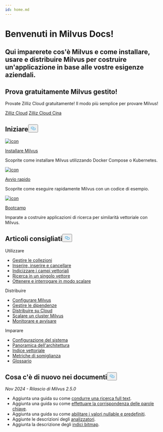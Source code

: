 ```yaml
---
id: home.md
---
```

<div class="doc-h1-wrapper">
<p><h1 class="title">
Benvenuti in Milvus Docs!</h1></p>
<p><h2 class="sub-title">
Qui imparerete cos'è Milvus e come installare, usare e distribuire Milvus per costruire un'applicazione in base alle vostre esigenze aziendali.</h2></p>
</div>
<div class="doc-home-promotion-wrapper">
  <div class="promotion-content">
    <h2 class="promotion-title">Prova gratuitamente Milvus gestito!</h2>
    <p class="promotion-desc">Provate Zilliz Cloud gratuitamente! Il modo più semplice per provare Milvus!</p>
  </div>
  <div class="cta-wrapper">
   <a class="cta-global" href="https://cloud.zilliz.com/signup">Zilliz Cloud</a> <a class="cta-cn" href="https://cloud.zilliz.com.cn/signup">Zilliz Cloud Cina</a></div>
</div>
<h2 id="Get-Started" class="common-anchor-header">Iniziare<button data-href="#Get-Started" class="anchor-icon" translate="no">
      <svg translate="no"
        aria-hidden="true"
        focusable="false"
        height="20"
        version="1.1"
        viewBox="0 0 16 16"
        width="16"
      >
        <path
          fill="#0092E4"
          fill-rule="evenodd"
          d="M4 9h1v1H4c-1.5 0-3-1.69-3-3.5S2.55 3 4 3h4c1.45 0 3 1.69 3 3.5 0 1.41-.91 2.72-2 3.25V8.59c.58-.45 1-1.27 1-2.09C10 5.22 8.98 4 8 4H4c-.98 0-2 1.22-2 2.5S3 9 4 9zm9-3h-1v1h1c1 0 2 1.22 2 2.5S13.98 12 13 12H9c-.98 0-2-1.22-2-2.5 0-.83.42-1.64 1-2.09V6.25c-1.09.53-2 1.84-2 3.25C6 11.31 7.55 13 9 13h4c1.45 0 3-1.69 3-3.5S14.5 6 13 6z"
        ></path>
      </svg>
    </button></h2><div class="card-wrapper">
<div class="start_card_container">
  
   <a href="/docs/it/install_standalone-docker.md"> <img translate="no" src="/docs/v2.5.x/assets/home_install.svg" alt="icon" />
   </a> <a href="/docs/it/install_standalone-docker.md"> <p class="link-btn">Installare Milvus</p> </a><p>Scoprite come installare Milvus utilizzando Docker Compose o Kubernetes.</p>
</div>
<div class="start_card_container">
  
   <a href="/docs/it/quickstart.md"> <img translate="no" src="/docs/v2.5.x/assets/home_quick_start.svg" alt="icon" />
   </a> <a href="/docs/it/quickstart.md"> <p class="link-btn">Avvio rapido</p> </a><p>Scoprite come eseguire rapidamente Milvus con un codice di esempio.</p>
</div>
<div class="start_card_container">
  
   <a href="/bootcamp"> <img translate="no" src="/docs/v2.5.x/assets/home_bootcamp.svg" alt="icon" />
   </a> <a href="/bootcamp"> <p class="link-btn">Bootcamp</p> </a><p>
  Imparate a costruire applicazioni di ricerca per similarità vettoriale con Milvus.  </p>
</div>
</div>
<h2 id="Recommended-articles" class="common-anchor-header">Articoli consigliati<button data-href="#Recommended-articles" class="anchor-icon" translate="no">
      <svg translate="no"
        aria-hidden="true"
        focusable="false"
        height="20"
        version="1.1"
        viewBox="0 0 16 16"
        width="16"
      >
        <path
          fill="#0092E4"
          fill-rule="evenodd"
          d="M4 9h1v1H4c-1.5 0-3-1.69-3-3.5S2.55 3 4 3h4c1.45 0 3 1.69 3 3.5 0 1.41-.91 2.72-2 3.25V8.59c.58-.45 1-1.27 1-2.09C10 5.22 8.98 4 8 4H4c-.98 0-2 1.22-2 2.5S3 9 4 9zm9-3h-1v1h1c1 0 2 1.22 2 2.5S13.98 12 13 12H9c-.98 0-2-1.22-2-2.5 0-.83.42-1.64 1-2.09V6.25c-1.09.53-2 1.84-2 3.25C6 11.31 7.55 13 9 13h4c1.45 0 3-1.69 3-3.5S14.5 6 13 6z"
        ></path>
      </svg>
    </button></h2><div class="doc-home-recommend-section">
<div class="recomment-item">
  <p>Utilizzare</p>
<ul>
<li><a href="/docs/it/manage-collections.md">Gestire le collezioni</a></li>
<li><a href="/docs/it/insert-update-delete.md">Inserire, inserire e cancellare</a></li>
<li><a href="/docs/it/index-vector-fields.md">Indicizzare i campi vettoriali</a></li>
<li><a href="/docs/it/single-vector-search.md">Ricerca in un singolo vettore</a></li>
<li><a href="/docs/it/get-and-scalar-query.md">Ottenere e interrogare in modo scalare</a></li>
</ul>
</div>
<div class="recomment-item">
  <p>Distribuire</p>
<ul>
<li><a href="/docs/it/configure-docker.md">Configurare Milvus</a></li>
<li><a href="/docs/it/deploy_s3.md">Gestire le dipendenze</a></li>
<li><a href="/docs/it/eks.md">Distribuire su Cloud</a></li>
<li><a href="/docs/it/scaleout.md">Scalare un cluster Milvus</a></li>
<li><a href="/docs/it/monitor_overview.md">Monitorare e avvisare</a></li>
</ul>
</div>
<div class="recomment-item">
  <p>Imparare</p>
<ul>
<li><a href="/docs/it/system_configuration.md">Configurazione del sistema</a></li>
<li><a href="/docs/it/architecture_overview.md">Panoramica dell'architettura</a></li>
<li><a href="/docs/it/index.md">Indice vettoriale</a></li>
<li><a href="/docs/it/metric.md">Metriche di somiglianza</a></li>
<li><a href="/docs/it/glossary.md">Glossario</a></li>
</ul>
</div>
</div>
<div class="doc-home-what-is-new">
<h2 id="Whats-new-in-docs" class="common-anchor-header">Cosa c'è di nuovo nei documenti<button data-href="#Whats-new-in-docs" class="anchor-icon" translate="no">
      <svg translate="no"
        aria-hidden="true"
        focusable="false"
        height="20"
        version="1.1"
        viewBox="0 0 16 16"
        width="16"
      >
        <path
          fill="#0092E4"
          fill-rule="evenodd"
          d="M4 9h1v1H4c-1.5 0-3-1.69-3-3.5S2.55 3 4 3h4c1.45 0 3 1.69 3 3.5 0 1.41-.91 2.72-2 3.25V8.59c.58-.45 1-1.27 1-2.09C10 5.22 8.98 4 8 4H4c-.98 0-2 1.22-2 2.5S3 9 4 9zm9-3h-1v1h1c1 0 2 1.22 2 2.5S13.98 12 13 12H9c-.98 0-2-1.22-2-2.5 0-.83.42-1.64 1-2.09V6.25c-1.09.53-2 1.84-2 3.25C6 11.31 7.55 13 9 13h4c1.45 0 3-1.69 3-3.5S14.5 6 13 6z"
        ></path>
      </svg>
    </button></h2><p><em>Nov 2024 - Rilascio di Milvus 2.5.0</em></p>
<ul>
<li>Aggiunta una guida su come <a href="/docs/it/full-text-search.md">condurre una ricerca full text</a>.</li>
<li>Aggiunta una guida su come <a href="/docs/it/keyword-match.md">effettuare la corrispondenza delle parole chiave</a>.</li>
<li>Aggiunta una guida su come <a href="/docs/it/nullable-and-default.md">abilitare i valori nullable e predefiniti</a>.</li>
<li>Aggiunte le descrizioni degli <a href="/docs/it/analyzer-overview.md">analizzatori</a>.</li>
<li>Aggiunta la descrizione degli <a href="/docs/it/bitmap.md">indici bitmap</a>.</li>
</ul>
</div>
